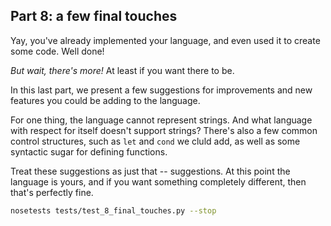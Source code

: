 ## Part 8: a few final touches

Yay, you've already implemented your language, and even used it to create some code. Well done!

*But wait, there's more!* At least if you want there to be. 

In this last part, we present a few suggestions for improvements and new features you could be adding to the language.

For one thing, the language cannot represent strings. 
And what language with respect for itself doesn't support strings? 
There's also a few common control structures, such as `let` and `cond` we cluld add, as well as some syntactic sugar for defining functions.

Treat these suggestions as just that -- suggestions. 
At this point the language is yours, and if you want something completely different, then that's perfectly fine.


```bash
nosetests tests/test_8_final_touches.py --stop
```

